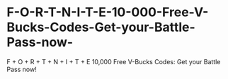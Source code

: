 # F-O-R-T-N-I-T-E-10-000-Free-V-Bucks-Codes-Get-your-Battle-Pass-now-
F + O + R + T + N + I + T + E 10,000 Free V-Bucks Codes: Get your Battle Pass now!
